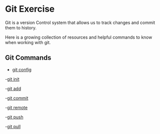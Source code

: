 # Git Exercise

Git is a version Control system that allows us to track changes and commit them to history. 

Here is a growing collection of resources and helpful commands to know when working with git.

## Git Commands
- [git config](./Commands/Config.md)

-[git init](./Commands/Init.md)

-[git add](./Commands/Add.md)

-[git commit](./Commands/Commit.md)

-[git remote](./Commands/Remote.md)

-[git push](./commads/PUSH.md)

-[git pull](./Commands/Pull.md)